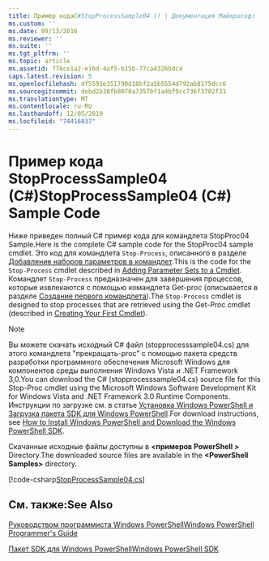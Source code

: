 ```yaml
---
title: Пример кодаC#StopProcessSample04 () | Документация Майкрософт
ms.custom: ''
ms.date: 09/13/2016
ms.reviewer: ''
ms.suite: ''
ms.tgt_pltfrm: ''
ms.topic: article
ms.assetid: 778ce1a2-e16d-4af5-b15b-77ca4326bdc4
caps.latest.revision: 5
ms.openlocfilehash: df5591e351790d18bf2a5b5554d792ab8175dcc6
ms.sourcegitcommit: debd2b38fb8070a7357bf1a4bf9cc736f3702f31
ms.translationtype: MT
ms.contentlocale: ru-RU
ms.lasthandoff: 12/05/2019
ms.locfileid: "74416037"
---
```

# <a name="stopprocesssample04-c-sample-code"></a><span data-ttu-id="0aac3-102">Пример кода StopProcessSample04 (C#)</span><span class="sxs-lookup"><span data-stu-id="0aac3-102">StopProcessSample04 (C#) Sample Code</span></span>

<span data-ttu-id="0aac3-103">Ниже приведен полный C# пример кода для командлета StopProc04 Sample.</span><span class="sxs-lookup"><span data-stu-id="0aac3-103">Here is the complete C# sample code for the StopProc04 sample cmdlet.</span></span> <span data-ttu-id="0aac3-104">Это код для командлета `Stop-Process`, описанного в разделе [Добавление наборов параметров в командлет](../cmdlet/adding-parameter-sets-to-a-cmdlet.md).</span><span class="sxs-lookup"><span data-stu-id="0aac3-104">This is the code for the `Stop-Process` cmdlet described in [Adding Parameter Sets to a Cmdlet](../cmdlet/adding-parameter-sets-to-a-cmdlet.md).</span></span> <span data-ttu-id="0aac3-105">Командлет `Stop-Process` предназначен для завершения процессов, которые извлекаются с помощью командлета Get-proc (описывается в разделе [Создание первого командлета](../cmdlet/creating-a-cmdlet-without-parameters.md)).</span><span class="sxs-lookup"><span data-stu-id="0aac3-105">The `Stop-Process` cmdlet is designed to stop processes that are retrieved using the Get-Proc cmdlet (described in [Creating Your First Cmdlet](../cmdlet/creating-a-cmdlet-without-parameters.md)).</span></span>

> [!NOTE]
> <span data-ttu-id="0aac3-106">Вы можете скачать исходный C# файл (stopprocesssample04.cs) для этого командлета "прекращать-proc" с помощью пакета средств разработки программного обеспечения Microsoft Windows для компонентов среды выполнения Windows Vista и .NET Framework 3,0.</span><span class="sxs-lookup"><span data-stu-id="0aac3-106">You can download the C# (stopprocesssample04.cs) source file for this Stop-Proc cmdlet using the Microsoft Windows Software Development Kit for Windows Vista and .NET Framework 3.0 Runtime Components.</span></span> <span data-ttu-id="0aac3-107">Инструкции по загрузке см. в статье [Установка Windows PowerShell и Загрузка пакета SDK для Windows PowerShell](/powershell/scripting/developer/installing-the-windows-powershell-sdk).</span><span class="sxs-lookup"><span data-stu-id="0aac3-107">For download instructions, see [How to Install Windows PowerShell and Download the Windows PowerShell SDK](/powershell/scripting/developer/installing-the-windows-powershell-sdk).</span></span>
>
> <span data-ttu-id="0aac3-108">Скачанные исходные файлы доступны в **\<примеров PowerShell >** Directory.</span><span class="sxs-lookup"><span data-stu-id="0aac3-108">The downloaded source files are available in the **\<PowerShell Samples>** directory.</span></span>

[!code-csharp[StopProcessSample04.cs](../../../../powershell-sdk-samples/SDK-2.0/csharp/StopProcessSample04/StopProcessSample04.cs#L11-L435 "StopProcessSample04.cs")]

## <a name="see-also"></a><span data-ttu-id="0aac3-109">См. также:</span><span class="sxs-lookup"><span data-stu-id="0aac3-109">See Also</span></span>

[<span data-ttu-id="0aac3-110">Руководством программиста Windows PowerShell</span><span class="sxs-lookup"><span data-stu-id="0aac3-110">Windows PowerShell Programmer's Guide</span></span>](./windows-powershell-programmer-s-guide.md)

[<span data-ttu-id="0aac3-111">Пакет SDK для Windows PowerShell</span><span class="sxs-lookup"><span data-stu-id="0aac3-111">Windows PowerShell SDK</span></span>](../windows-powershell-reference.md)

